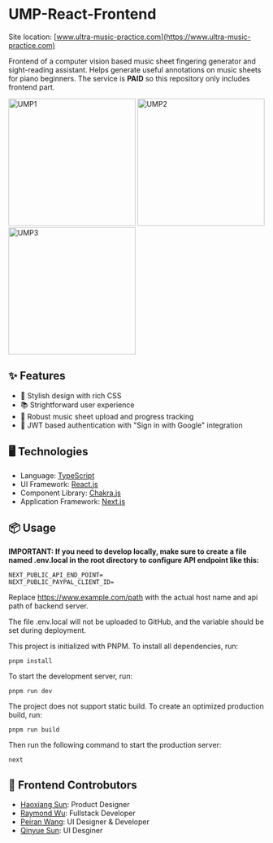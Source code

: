 # UMP-React-Frontend

Site location: [www.ultra-music-practice.com](https://www.ultra-music-practice.com)

Frontend of a computer vision based music sheet fingering generator and sight-reading assistant. Helps generate useful annotations on music sheets for piano beginners. The service is **PAID** so this repository only includes frontend part.

<p float="left">
  <img width="250" alt="UMP1" src="https://user-images.githubusercontent.com/30245379/191986643-6539d7ac-8311-49b5-9023-c548c1ee52b1.png">
  <img width="250" alt="UMP2" src="https://user-images.githubusercontent.com/30245379/191986656-e2fe9883-b1b6-414f-89bc-2de12d68474c.png">
  <img width="250" alt="UMP3" src="https://user-images.githubusercontent.com/30245379/191986666-33987257-c2f8-44d3-b475-219b327a48d9.png">
</p>

## ✨ Features

* 🎨 Stylish design with rich CSS
* 📚 Strightforward user experience
* 🌋 Robust music sheet upload and progress tracking
* 🚧 JWT based authentication with "Sign in with Google" integration

## 🖥 Technologies

* Language: [TypeScript](https://www.typescriptlang.org)
* UI Framework: [React.js](https://reactjs.org)
* Component Library: [Chakra.js](https://chakra-ui.com)
* Application Framework: [Next.js](https://nextjs.org)

## 📦 Usage

**IMPORTANT: If you need to develop locally, make sure to create a file named .env.local in the root directory to configure API endpoint like this:**

```
NEXT_PUBLIC_API_END_POINT=
NEXT_PUBLIC_PAYPAL_CLIENT_ID=
```

Replace https://www.example.com/path with the actual host name and api path of backend server.

The file .env.local will not be uploaded to GitHub, and the variable should be set during deployment.

This project is initialized with PNPM. To install all dependencies, run:

```shell
pnpm install
```

To start the development server, run:

```shell
pnpm run dev
```

The project does not support static build. To create an optimized production build, run:

```shell
pnpm run build
```

Then run the following command to start the production server:

```shell
next
```

## 🎉 Frontend Controbutors

* [Haoxiang Sun](https://github.com/haoxsun23): Product Designer
* [Raymond Wu](https://github.com/RaymondWHZ): Fullstack Developer
* [Peiran Wang](https://github.com/Peirannnn): UI Designer & Developer
* [Qinyue Sun](mailto:qingyue7@illinois.edu): UI Desginer
